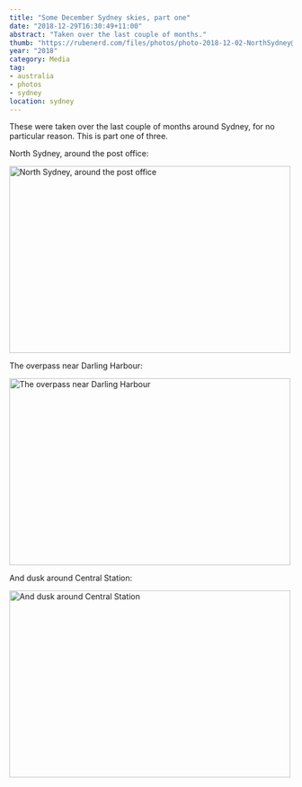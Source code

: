 ```yaml
---
title: "Some December Sydney skies, part one"
date: "2018-12-29T16:30:49+11:00"
abstract: "Taken over the last couple of months."
thumb: "https://rubenerd.com/files/photos/photo-2018-12-02-NorthSydney@1x.jpg"
year: "2018"
category: Media
tag:
- australia
- photos
- sydney
location: sydney
---
```

These were taken over the last couple of months around Sydney, for no particular reason. This is part one of three.

North Sydney, around the post office:

<p><a title="North Sydney, around the post office" href="https://rubenerd.com/files/photos/photo-2018-12-02-NorthSydney@2x.jpg "><img src="https://rubenerd.com/files/photos/photo-2018-12-02-NorthSydney@1x.jpg" srcset="https://rubenerd.com/files/photos/photo-2018-12-02-NorthSydney@1x.jpg 1x, https://rubenerd.com/files/photos/photo-2018-12-02-NorthSydney@2x.jpg 2x" alt="North Sydney, around the post office" style="width:500px; height:333px;" /></a></p>

The overpass near Darling Harbour:

<p><a title="The overpass near Darling Harbour" href="https://rubenerd.com/files/photos/photo-2018-12-21-DarlingHarbour@2x.jpg"><img src="https://rubenerd.com/files/photos/photo-2018-12-21-DarlingHarbour@1x.jpg" srcset="https://rubenerd.com/files/photos/photo-2018-12-21-DarlingHarbour@1x.jpg 1x, https://rubenerd.com/files/photos/photo-2018-12-21-DarlingHarbour@2x.jpg 2x" alt="The overpass near Darling Harbour" style="width:500px; height:333px;" /></a></p>

And dusk around Central Station:

<p><a title="And dusk around Central Station" href="https://rubenerd.com/files/photos/photo-2018-12-24-Central@2x.jpg"><img src="https://rubenerd.com/files/photos/photo-2018-12-24-Central@1x.jpg" srcset="https://rubenerd.com/files/photos/photo-2018-12-24-Central@1x.jpg 1x, https://rubenerd.com/files/photos/photo-2018-12-24-Central@2x.jpg 2x" alt="And dusk around Central Station" style="width:500px; height:333px;" /></a></p>
